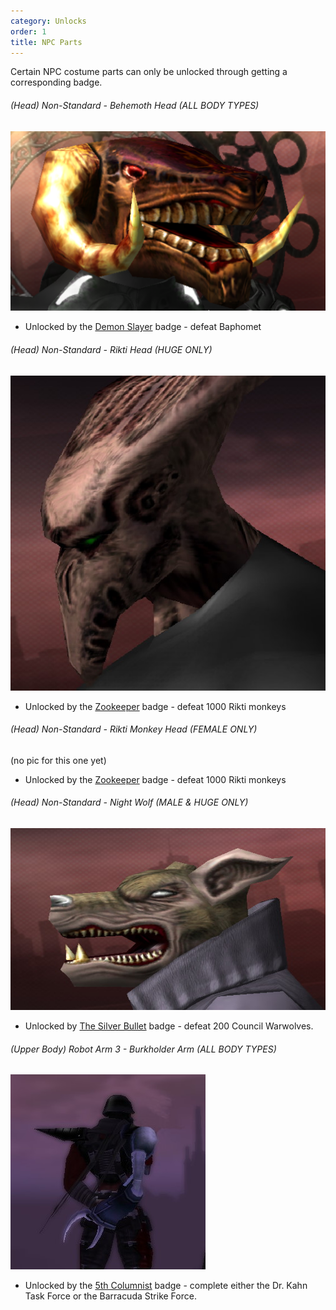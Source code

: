 ```yaml
---
category: Unlocks
order: 1
title: NPC Parts
---
```

Certain NPC costume parts can only be unlocked through getting a corresponding badge.

###### (Head) Non-Standard - Behemoth Head (ALL BODY TYPES)

![](/img/uploads/behemoth.png)

* Unlocked by the [Demon Slayer](https://archive.paragonwiki.com/wiki/Demon_Slayer_Badge) badge - defeat Baphomet

###### (Head) Non-Standard - Rikti Head (HUGE ONLY)

![](/img/uploads/rikti.jpg)

* Unlocked by the [Zookeeper](https://archive.paragonwiki.com/wiki/Zookeeper_Badge) badge - defeat 1000 Rikti monkeys

###### (Head) Non-Standard - Rikti Monkey Head (FEMALE ONLY)

(no pic for this one yet)

* Unlocked by the [Zookeeper](https://archive.paragonwiki.com/wiki/Zookeeper_Badge) badge - defeat 1000 Rikti monkeys

###### (Head) Non-Standard - Night Wolf (MALE & HUGE ONLY)

![](/img/uploads/nightwolf.jpg)

* Unlocked by [The Silver Bullet](https://archive.paragonwiki.com/wiki/The_Silver_Bullet_Badge) badge - defeat 200 Council Warwolves.

###### (Upper Body) Robot Arm 3 - Burkholder Arm (ALL BODY TYPES)

![](/img/uploads/burkarm.jpg)

* Unlocked by the [5th Columnist](https://archive.paragonwiki.com/wiki/5th_Columnist_Badge) badge - complete either the Dr. Kahn Task Force or the Barracuda Strike Force.